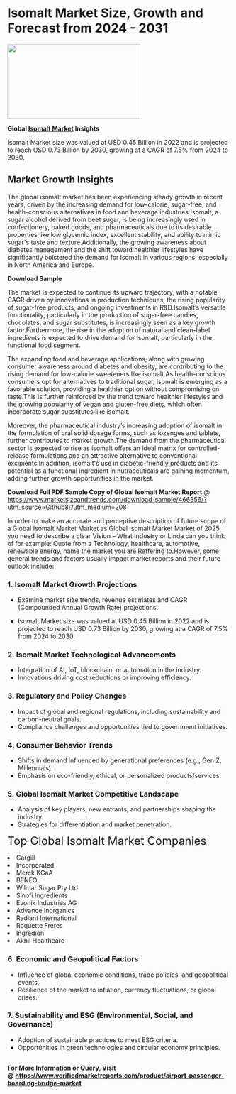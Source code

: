 <H1>Isomalt Market Size, Growth and Forecast from 2024 - 2031</H1><img class="aligncenter size-medium wp-image-584254" src="https://thirdeyenews.in/wp-content/uploads/2024/09/Global-Market-Research-300x168.jpeg" alt="" width="300" height="168" /><p><strong>Global&nbsp;<a href="https://www.marketsizeandtrends.com/download-sample/466356/?utm_source=Github8j?utm_medium=208">Isomalt Market</a> Insights</strong></p><p>Isomalt Market size was valued at USD 0.45 Billion in 2022 and is projected to reach USD 0.73 Billion by 2030, growing at a CAGR of 7.5% from 2024 to 2030.</p><p><h2>Market Growth Insights</h2> <p>The global isomalt market has been experiencing steady growth in recent years, driven by the increasing demand for low-calorie, sugar-free, and health-conscious alternatives in food and beverage industries.Isomalt, a sugar alcohol derived from beet sugar, is being increasingly used in confectionery, baked goods, and pharmaceuticals due to its desirable properties like low glycemic index, excellent stability, and ability to mimic sugar's taste and texture.Additionally, the growing awareness about diabetes management and the shift toward healthier lifestyles have significantly bolstered the demand for isomalt in various regions, especially in North America and Europe.</p> <p><strong>Download Sample</strong></p> <p>The market is expected to continue its upward trajectory, with a notable CAGR driven by innovations in production techniques, the rising popularity of sugar-free products, and ongoing investments in R&D.Isomalt’s versatile functionality, particularly in the production of sugar-free candies, chocolates, and sugar substitutes, is increasingly seen as a key growth factor.Furthermore, the rise in the adoption of natural and clean-label ingredients is expected to drive demand for isomalt, particularly in the functional food segment.</p> <p>The expanding food and beverage applications, along with growing consumer awareness around diabetes and obesity, are contributing to the rising demand for low-calorie sweeteners like isomalt.As health-conscious consumers opt for alternatives to traditional sugar, isomalt is emerging as a favorable solution, providing a healthier option without compromising on taste.This is further reinforced by the trend toward healthier lifestyles and the growing popularity of vegan and gluten-free diets, which often incorporate sugar substitutes like isomalt.</p> <p>Moreover, the pharmaceutical industry’s increasing adoption of isomalt in the formulation of oral solid dosage forms, such as lozenges and tablets, further contributes to market growth.The demand from the pharmaceutical sector is expected to rise as isomalt offers an ideal matrix for controlled-release formulations and an attractive alternative to conventional excipients.In addition, isomalt's use in diabetic-friendly products and its potential as a functional ingredient in nutraceuticals are gaining momentum, adding further growth opportunities in the market.</p> <p><span class=""><strong>Download Full PDF Sample Copy of Global Isomalt Market Report</strong> @ <a href="https://www.marketsizeandtrends.com/download-sample/466356/?utm_source=Github8j?utm_medium=208" target="_blank">https://www.marketsizeandtrends.com/download-sample/466356/?utm_source=Github8j?utm_medium=208</a></span></p><p>In order to make an accurate and perceptive description of future scope of a Global&nbsp;Isomalt Market Market as Global&nbsp;Isomalt Market Market of 2025, you need to describe a clear Vision &ndash; What Industry or Linda can you think of for example: Quote from a Technology, healthcare, automotive, renewable energy, name the market you are Reffering to.However, some general trends and factors usually impact market reports and their future outlook include:</p><h3>1.&nbsp;<strong>Isomalt Market Growth Projections</strong></h3><ul><li>Examine market size trends, revenue estimates and CAGR (Compounded Annual Growth Rate) projections.</li><li><p>Isomalt Market size was valued at USD 0.45 Billion in 2022 and is projected to reach USD 0.73 Billion by 2030, growing at a CAGR of 7.5% from 2024 to 2030.</p></li></ul><h3>2.&nbsp;<strong>Isomalt Market Technological Advancements</strong></h3><ul><li>Integration of AI, IoT, blockchain, or automation in the industry.</li><li>Innovations driving cost reductions or improving efficiency.</li></ul><h3>3.&nbsp;<strong>Regulatory and Policy Changes</strong></h3><ul><li>Impact of global and regional regulations, including sustainability and carbon-neutral goals.</li><li>Compliance challenges and opportunities tied to government initiatives.</li></ul><h3>4.&nbsp;<strong>Consumer Behavior Trends</strong></h3><ul><li>Shifts in demand influenced by generational preferences (e.g., Gen Z, Millennials).</li><li>Emphasis on eco-friendly, ethical, or personalized products/services.</li></ul><h3>5.&nbsp;<strong>Global Isomalt Market Competitive Landscape</strong></h3><ul><li>Analysis of key players, new entrants, and partnerships shaping the industry.</li><li>Strategies for differentiation and market penetration.</li></ul><p data-pm-slice="1 1 []"><span style="color: inherit; font-family: inherit; font-size: 25px;">Top Global Isomalt Market Companies</span></p><div class="" data-test-id=""><p><li>Cargill</li><li> Incorporated</li><li> Merck KGaA</li><li> BENEO</li><li> Wilmar Sugar Pty Ltd</li><li> Sinofi Ingredients</li><li> Evonik Industries AG</li><li> Advance Inorganics</li><li> Radiant International</li><li> Roquette Freres</li><li> Ingredion</li><li> Akhil Healthcare</li></p></div><h3>6.&nbsp;<strong>Economic and Geopolitical Factors</strong></h3><ul><li>Influence of global economic conditions, trade policies, and geopolitical events.</li><li>Resilience of the market to inflation, currency fluctuations, or global crises.</li></ul><h3>7.&nbsp;<strong>Sustainability and ESG (Environmental, Social, and Governance)</strong></h3><ul><li>Adoption of sustainable practices to meet ESG criteria.</li><li>Opportunities in green technologies and circular economy principles.</li></ul><h2><strong style="font-size: 14px;">For More Information or Query, Visit @&nbsp;</strong><a style="background-color: #ffffff; font-size: 14px;" href="https://www.marketsizeandtrends.com/report/isomalt-market/" target="_blank">https://www.verifiedmarketreports.com/product/airport-passenger-boarding-bridge-market</a></h2>